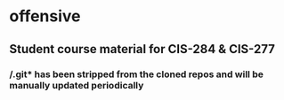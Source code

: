 # offensive

## Student course material for CIS-284 & CIS-277

### /.git* has been stripped from the cloned repos and will be manually updated periodically
